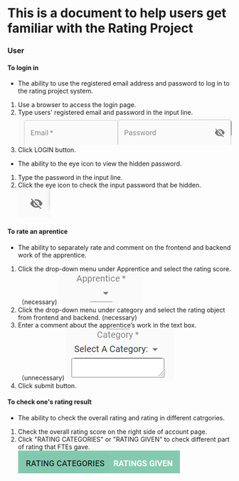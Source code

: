 # This is a document to help users get familiar with the Rating Project 

### User

#### To login in 
- The ability to use the registered email address and password to log in to the rating project system.
1. Use a browser to access the login page.
2. Type users' registered email and password in the input line.
![](https://github.com/Eli017/rating-project/blob/master/Documentation/Images/input.png)
3. Click LOGIN button.

- The ability to the eye icon to view the hidden password.
1. Type the password in the input line.
2. Click the eye icon to check the input password that be hidden.
![](https://github.com/Eli017/rating-project/blob/master/Documentation/Images/eye.png)

#### To rate an aprentice
- The ability to separately rate and comment on the frontend and backend work of the apprentice.
1. Click the drop-down menu under Apprentice and select the rating score. （necessary)
![](https://github.com/Eli017/rating-project/blob/master/Documentation/Images/Apprentice.png)
2. Click the drop-down menu under category and select the rating object from frontend and backend. (necessary)
3. Enter a comment about the apprentice’s work in the text box. （unnecessary)
![](https://github.com/Eli017/rating-project/blob/master/Documentation/Images/Catagory.png)
4. Click submit button.

#### To check one's rating result
- The ability to check the overall rating and rating in different catrgories.
1. Check the overall rating score on the right side of account page.
2. Click "RATING CATEGORIES" or "RATING GIVEN" to check different part of rating that FTEs gave.
![](https://github.com/Eli017/rating-project/blob/master/Documentation/Images/twoRating.png)
